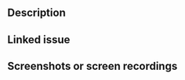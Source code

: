## Description


<!-- PLEASE WRITE ABOVE THIS COMMENT. -->

<!--

Clearly describe what changes you have made in this PR, where our maintainers or reviewers should look at, and how to test the changes.

If the request is not complete but you want feedback or have quetions, you can select the "Draft Pull Request" option from the dropdown menu when creating the PR, then ask your questions or write your feedback in the comment.

-->

## Linked issue


<!-- PLEASE WRITE ABOVE THIS COMMENT. -->

<!--

If your PR is related to a current issue, please link to that issue number. Type the keyword "Closes" followed by a hashtag (#) symbol and the issue number that you can find right after the issue title. Don't add anything else, such as period, comma, etc, to this. For example:

❌ Closes: #123.

✅ Closes #123

Doing so will automatically close the issue when one of our maintainers merges your PR.

-->

## Screenshots or screen recordings

<!-- 

Provide screenshots or screen recordings before and after the changes, if it's a UI changes. You can simply drag and drop your files above this comment.

-->